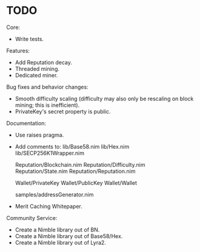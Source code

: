 # TODO

Core:
- Write tests.

Features:
- Add Reputation decay.
- Threaded mining.
- Dedicated miner.

Bug fixes and behavior changes:
- Smooth difficulty scaling (difficulty may also only be rescaling on block mining; this is inefficient).
- PrivateKey's secret property is public.

Documentation:
- Use raises pragma.
- Add comments to:
    lib/Base58.nim
    lib/Hex.nim
    lib/SECP256K1Wrapper.nim

    Reputation/Blockchain.nim
    Reputation/Difficulty.nim
    Reputation/State.nim
    Reputation/Reputation.nim

    Wallet/PrivateKey
    Wallet/PublicKey
    Wallet/Wallet

    samples/addressGenerator.nim
- Merit Caching Whitepaper.

Community Service:
- Create a Nimble library out of BN.
- Create a Nimble library out of Base58/Hex.
- Create a Nimble library out of Lyra2.
